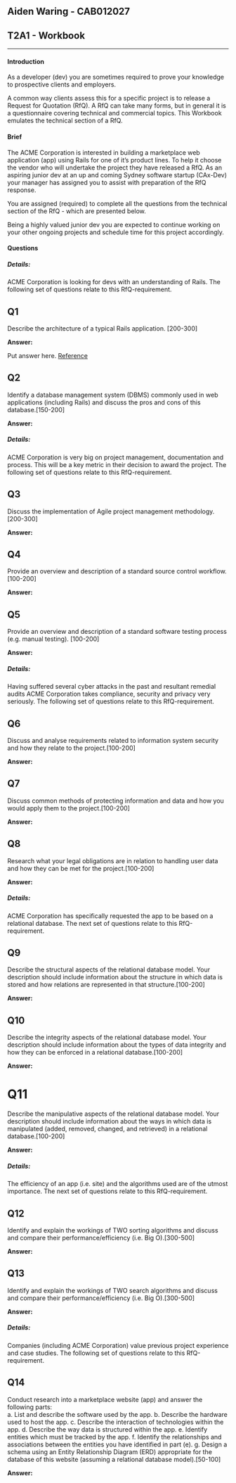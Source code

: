 ## Aiden Waring - CAB012027

## T2A1 - Workbook

---

#### Introduction

As a developer (dev) you are sometimes required to prove your knowledge to prospective clients and employers.

A common way clients assess this for a specific project is to release a Request for Quotation (RfQ). A RfQ can take many forms, but in general it is a questionnaire covering technical and commercial topics. This Workbook emulates the technical section of a RfQ.

#### Brief

The ACME Corporation is interested in building a marketplace web application (app) using Rails for one of it’s product lines. To help it choose the vendor who will undertake the project they have released a RfQ. As an aspiring junior dev at an up and coming Sydney software startup (CAx-Dev) your manager has assigned you to assist with preparation of the RfQ response.

You are assigned (required) to complete all the questions from the technical section of the RfQ - which are presented below.

Being a highly valued junior dev you are expected to continue working on your other ongoing projects and schedule time for this project accordingly.

#### Questions

##### Details:

ACME Corporation is looking for devs with an understanding of Rails. The following set of questions relate to this RfQ-requirement.

## Q1

Describe the architecture of a typical Rails application. [200-300]

**Answer:**

Put answer here.
[Reference](https://google.com)

## Q2

Identify a database management system (DBMS) commonly used in web applications (including Rails) and discuss the pros and cons of this database.[150-200]

**Answer:**

##### Details:

ACME Corporation is very big on project management, documentation and process. This will be a key metric in their decision to award the project. The following set of questions relate to this RfQ-requirement.

## Q3

Discuss the implementation of Agile project management methodology. [200-300]

**Answer:**

## Q4

Provide an overview and description of a standard source control workflow. [100-200]

**Answer:**

## Q5

Provide an overview and description of a standard software testing process (e.g. manual testing). [100-200]

**Answer:**

##### Details:

Having suffered several cyber attacks in the past and resultant remedial audits ACME Corporation takes compliance, security and privacy very seriously. The following set of questions relate to this RfQ-requirement.

## Q6

Discuss and analyse requirements related to information system security and how they relate to the project.[100-200]

**Answer:**

## Q7

Discuss common methods of protecting information and data and how you would apply them to the project.[100-200]

**Answer:**

## Q8

Research what your legal obligations are in relation to handling user data and how they can be met for the project.[100-200]

**Answer:**

##### Details:

ACME Corporation has specifically requested the app to be based on a relational database. The next set of questions relate to this RfQ-requirement.

## Q9

Describe the structural aspects of the relational database model. Your description should include information about the structure in which data is stored and how relations are represented in that structure.[100-200]

**Answer:**

## Q10

Describe the integrity aspects of the relational database model. Your description should include information about the types of data integrity and how they can be enforced in a relational database.[100-200]

**Answer:**

# Q11

Describe the manipulative aspects of the relational database model. Your description should include information about the ways in which data is manipulated (added, removed, changed, and retrieved) in a relational database.[100-200]

**Answer:**

##### Details:

The efficiency of an app (i.e. site) and the algorithms used are of the utmost importance. The next set of questions relate to this RfQ-requirement.

## Q12

Identify and explain the workings of TWO sorting algorithms and discuss and compare their performance/efficiency (i.e. Big O).[300-500]

**Answer:**

## Q13

Identify and explain the workings of TWO search algorithms and discuss and compare their performance/efficiency (i.e. Big O).[300-500]

**Answer:**

##### Details:

Companies (including ACME Corporation) value previous project experience and case studies. The following set of questions relate to this RfQ-requirement.

## Q14

Conduct research into a marketplace website (app) and answer the following parts:  
a. List and describe the software used by the app.
b. Describe the hardware used to host the app.
c. Describe the interaction of technologies within the app.
d. Describe the way data is structured within the app.
e. Identify entities which must be tracked by the app.
f. Identify the relationships and associations between the entities you have identified in part (e).
g. Design a schema using an Entity Relationship Diagram (ERD) appropriate for the database of this website (assuming a relational database model).[50-100]

**Answer:**

